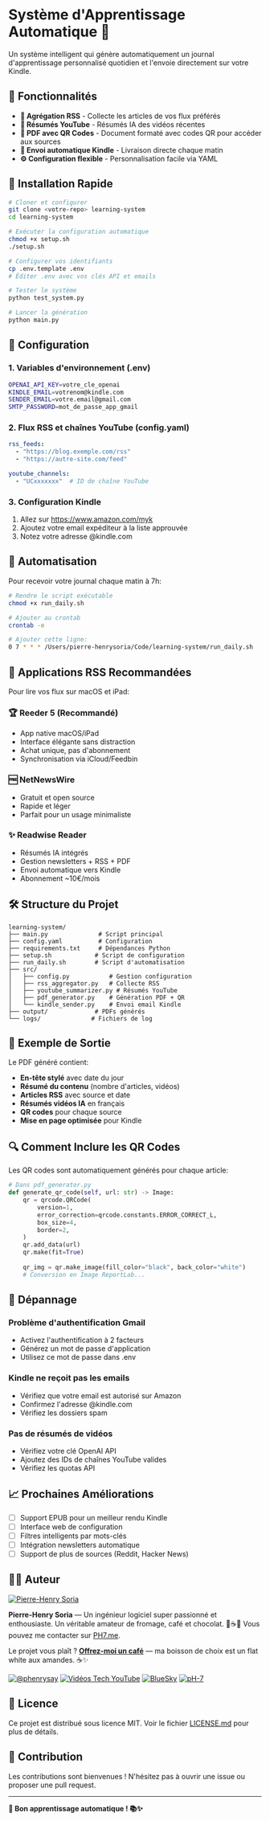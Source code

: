 # Système d'Apprentissage Automatique 🧠

Un système intelligent qui génère automatiquement un journal d'apprentissage personnalisé quotidien et l'envoie directement sur votre Kindle.

## 🎯 Fonctionnalités

- **📰 Agrégation RSS** - Collecte les articles de vos flux préférés
- **🎥 Résumés YouTube** - Résumés IA des vidéos récentes
- **📄 PDF avec QR Codes** - Document formaté avec codes QR pour accéder aux sources
- **📧 Envoi automatique Kindle** - Livraison directe chaque matin
- **⚙️ Configuration flexible** - Personnalisation facile via YAML

## 🚀 Installation Rapide

```bash
# Cloner et configurer
git clone <votre-repo> learning-system
cd learning-system

# Exécuter la configuration automatique
chmod +x setup.sh
./setup.sh

# Configurer vos identifiants
cp .env.template .env
# Éditer .env avec vos clés API et emails

# Tester le système
python test_system.py

# Lancer la génération
python main.py
```

## 🔧 Configuration

### 1. Variables d'environnement (.env)
```bash
OPENAI_API_KEY=votre_cle_openai
KINDLE_EMAIL=votrenom@kindle.com
SENDER_EMAIL=votre.email@gmail.com
SMTP_PASSWORD=mot_de_passe_app_gmail
```

### 2. Flux RSS et chaînes YouTube (config.yaml)
```yaml
rss_feeds:
  - "https://blog.exemple.com/rss"
  - "https://autre-site.com/feed"

youtube_channels:
  - "UCxxxxxxx"  # ID de chaîne YouTube
```

### 3. Configuration Kindle
1. Allez sur https://www.amazon.com/myk
2. Ajoutez votre email expéditeur à la liste approuvée
3. Notez votre adresse @kindle.com

## 🤖 Automatisation

Pour recevoir votre journal chaque matin à 7h:

```bash
# Rendre le script exécutable
chmod +x run_daily.sh

# Ajouter au crontab
crontab -e

# Ajouter cette ligne:
0 7 * * * /Users/pierre-henrysoria/Code/learning-system/run_daily.sh
```

## 📱 Applications RSS Recommandées

Pour lire vos flux sur macOS et iPad:

### 🏆 **Reeder 5** (Recommandé)
- App native macOS/iPad
- Interface élégante sans distraction
- Achat unique, pas d'abonnement
- Synchronisation via iCloud/Feedbin

### 🆓 **NetNewsWire**
- Gratuit et open source
- Rapide et léger
- Parfait pour un usage minimaliste

### ✨ **Readwise Reader**
- Résumés IA intégrés
- Gestion newsletters + RSS + PDF
- Envoi automatique vers Kindle
- Abonnement ~10€/mois

## 🛠️ Structure du Projet

```
learning-system/
├── main.py              # Script principal
├── config.yaml          # Configuration
├── requirements.txt     # Dépendances Python
├── setup.sh            # Script de configuration
├── run_daily.sh        # Script d'automatisation
├── src/
│   ├── config.py           # Gestion configuration
│   ├── rss_aggregator.py   # Collecte RSS
│   ├── youtube_summarizer.py # Résumés YouTube
│   ├── pdf_generator.py    # Génération PDF + QR
│   └── kindle_sender.py    # Envoi email Kindle
├── output/             # PDFs générés
└── logs/              # Fichiers de log
```

## 🎨 Exemple de Sortie

Le PDF généré contient:
- **En-tête stylé** avec date du jour
- **Résumé du contenu** (nombre d'articles, vidéos)
- **Articles RSS** avec source et date
- **Résumés vidéos IA** en français
- **QR codes** pour chaque source
- **Mise en page optimisée** pour Kindle

## 🔍 Comment Inclure les QR Codes

Les QR codes sont automatiquement générés pour chaque article:

```python
# Dans pdf_generator.py
def generate_qr_code(self, url: str) -> Image:
    qr = qrcode.QRCode(
        version=1,
        error_correction=qrcode.constants.ERROR_CORRECT_L,
        box_size=4,
        border=2,
    )
    qr.add_data(url)
    qr.make(fit=True)
    
    qr_img = qr.make_image(fill_color="black", back_color="white")
    # Conversion en Image ReportLab...
```

## 🚨 Dépannage

### Problème d'authentification Gmail
- Activez l'authentification à 2 facteurs
- Générez un mot de passe d'application
- Utilisez ce mot de passe dans .env

### Kindle ne reçoit pas les emails
- Vérifiez que votre email est autorisé sur Amazon
- Confirmez l'adresse @kindle.com
- Vérifiez les dossiers spam

### Pas de résumés de vidéos
- Vérifiez votre clé OpenAI API
- Ajoutez des IDs de chaînes YouTube valides
- Vérifiez les quotas API

## 📈 Prochaines Améliorations

- [ ] Support EPUB pour un meilleur rendu Kindle
- [ ] Interface web de configuration
- [ ] Filtres intelligents par mots-clés
- [ ] Intégration newsletters automatique
- [ ] Support de plus de sources (Reddit, Hacker News)

## 👨‍💻 Auteur

[![Pierre-Henry Soria](https://s.gravatar.com/avatar/a210fe61253c43c869d71eaed0e90149?s=200)](https://PH7.me "Site personnel de Pierre-Henry Soria")

**Pierre-Henry Soria** — Un ingénieur logiciel super passionné et enthousiaste.
Un véritable amateur de fromage, café et chocolat. 🧀☕🍫
Vous pouvez me contacter sur [PH7.me](https://PH7.me).

Le projet vous plaît ? **[Offrez-moi un café](https://ko-fi.com/phenry)** — ma boisson de choix est un flat white aux amandes. ☕✨

[![@phenrysay][x-icon]](https://x.com/phenrysay "Me suivre sur X") [![Vidéos Tech YouTube][youtube-icon]](https://www.youtube.com/@pH7Programming "Ma chaîne YouTube Tech") [![BlueSky][bsky-icon]](https://bsky.app/profile/ph7.me "Follow Me on BlueSky") [![pH-7][github-icon]](https://github.com/pH-7 "Me suivre sur GitHub")

## 📄 Licence

Ce projet est distribué sous licence MIT. Voir le fichier [LICENSE.md](license.md) pour plus de détails.

## 🤝 Contribution

Les contributions sont bienvenues ! N'hésitez pas à ouvrir une issue ou proposer une pull request.

---

**🧠 Bon apprentissage automatique ! 📚✨**

<!-- GitHub's Markdown reference links -->
[x-icon]: https://img.shields.io/badge/x-000000?style=for-the-badge&logo=x
[bsky-icon]: https://img.shields.io/badge/BlueSky-00A8E8?style=for-the-badge&logo=bluesky&logoColor=white
[youtube-icon]: https://img.shields.io/badge/YouTube-FF0000?style=for-the-badge&logo=youtube&logoColor=white
[github-icon]: https://img.shields.io/badge/GitHub-100000?style=for-the-badge&logo=github&logoColor=white
